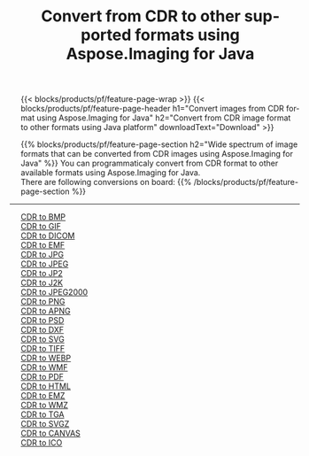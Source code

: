 ﻿---
title: Convert from CDR to other supported formats using Aspose.Imaging for Java 
weight: 3920
url: /java/conversion/from/cdr 
lang: en
langdirlevel: 2
locales: zh-hans,ja,it,ru,de,es,fr,nl,id,lt,pl,pt,vi,tr,ko,zh-hant,ar,hi,th,sv,cs,uk,he
description: Aspose.Imaging can easily convert from CDR to other formats using Java platform
---

{{< blocks/products/pf/feature-page-wrap >}}
{{< blocks/products/pf/feature-page-header h1="Convert images from CDR format using Aspose.Imaging for Java" h2="Convert from CDR image format to other formats using Java platform" downloadText="Download" >}}


{{% blocks/products/pf/feature-page-section  h2="Wide spectrum of image formats that can be converted from CDR images using Aspose.Imaging for Java" %}}
You can programmaticaly convert from CDR format to other available formats using 
Aspose.Imaging for Java.
<br/>
There are following conversions on board:
{{% /blocks/products/pf/feature-page-section %}}
<div class="container-fluid productfamilypage bg-gray">
    <div class="convertypes bg-gray agp-content section">
        <div class="container">
		<hr style="margin-left:-20px;"/>
		<div class="row other-converters">
		    <div class='col-md-2 other-converter remove-lp remove-rp'><a href="/imaging/java/conversion/cdr-to-bmp" >CDR to BMP</a></div><div class='col-md-2 other-converter remove-lp remove-rp'><a href="/imaging/java/conversion/cdr-to-gif" >CDR to GIF</a></div><div class='col-md-2 other-converter remove-lp remove-rp'><a href="/imaging/java/conversion/cdr-to-dicom" >CDR to DICOM</a></div><div class='col-md-2 other-converter remove-lp remove-rp'><a href="/imaging/java/conversion/cdr-to-emf" >CDR to EMF</a></div><div class='col-md-2 other-converter remove-lp remove-rp'><a href="/imaging/java/conversion/cdr-to-jpg" >CDR to JPG</a></div><div class='col-md-2 other-converter remove-lp remove-rp'><a href="/imaging/java/conversion/cdr-to-jpeg" >CDR to JPEG</a></div><div class='col-md-2 other-converter remove-lp remove-rp'><a href="/imaging/java/conversion/cdr-to-jp2" >CDR to JP2</a></div><div class='col-md-2 other-converter remove-lp remove-rp'><a href="/imaging/java/conversion/cdr-to-j2k" >CDR to J2K</a></div><div class='col-md-2 other-converter remove-lp remove-rp'><a href="/imaging/java/conversion/cdr-to-jpeg2000" >CDR to JPEG2000</a></div><div class='col-md-2 other-converter remove-lp remove-rp'><a href="/imaging/java/conversion/cdr-to-png" >CDR to PNG</a></div><div class='col-md-2 other-converter remove-lp remove-rp'><a href="/imaging/java/conversion/cdr-to-apng" >CDR to APNG</a></div><div class='col-md-2 other-converter remove-lp remove-rp'><a href="/imaging/java/conversion/cdr-to-psd" >CDR to PSD</a></div><div class='col-md-2 other-converter remove-lp remove-rp'><a href="/imaging/java/conversion/cdr-to-dxf" >CDR to DXF</a></div><div class='col-md-2 other-converter remove-lp remove-rp'><a href="/imaging/java/conversion/cdr-to-svg" >CDR to SVG</a></div><div class='col-md-2 other-converter remove-lp remove-rp'><a href="/imaging/java/conversion/cdr-to-tiff" >CDR to TIFF</a></div><div class='col-md-2 other-converter remove-lp remove-rp'><a href="/imaging/java/conversion/cdr-to-webp" >CDR to WEBP</a></div><div class='col-md-2 other-converter remove-lp remove-rp'><a href="/imaging/java/conversion/cdr-to-wmf" >CDR to WMF</a></div><div class='col-md-2 other-converter remove-lp remove-rp'><a href="/imaging/java/conversion/cdr-to-pdf" >CDR to PDF</a></div><div class='col-md-2 other-converter remove-lp remove-rp'><a href="/imaging/java/conversion/cdr-to-html" >CDR to HTML</a></div><div class='col-md-2 other-converter remove-lp remove-rp'><a href="/imaging/java/conversion/cdr-to-emz" >CDR to EMZ</a></div><div class='col-md-2 other-converter remove-lp remove-rp'><a href="/imaging/java/conversion/cdr-to-wmz" >CDR to WMZ</a></div><div class='col-md-2 other-converter remove-lp remove-rp'><a href="/imaging/java/conversion/cdr-to-tga" >CDR to TGA</a></div><div class='col-md-2 other-converter remove-lp remove-rp'><a href="/imaging/java/conversion/cdr-to-svgz" >CDR to SVGZ</a></div><div class='col-md-2 other-converter remove-lp remove-rp'><a href="/imaging/java/conversion/cdr-to-canvas" >CDR to CANVAS</a></div><div class='col-md-2 other-converter remove-lp remove-rp'><a href="/imaging/java/conversion/cdr-to-ico" >CDR to ICO</a></div>
                </div>
        </div>
    </div>
</div>
<br/>

